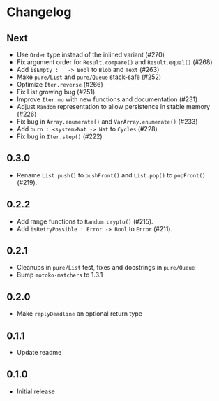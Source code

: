 # Changelog

## Next

* Use `Order` type instead of the inlined variant (#270)
* Fix argument order for `Result.compare()` and `Result.equal()` (#268)
* Add `isEmpty : _ -> Bool` to `Blob` and `Text` (#263)
* Make `pure/List` and `pure/Queue` stack-safe (#252)
* Optimize `Iter.reverse` (#266)
* Fix List growing bug (#251)
* Improve `Iter.mo` with new functions and documentation (#231)
* Adjust `Random` representation to allow persistence in stable memory (#226)
* Fix bug in `Array.enumerate()` and `VarArray.enumerate()` (#233)
* Add `burn : <system>Nat -> Nat` to `Cycles` (#228)
* Fix bug in `Iter.step()` (#222)

## 0.3.0

* Rename `List.push()` to `pushFront()` and `List.pop()` to `popFront()` (#219).

## 0.2.2

* Add range functions to `Random.crypto()` (#215).
* Add `isRetryPossible : Error -> Bool` to `Error` (#211).

## 0.2.1

* Cleanups in `pure/List` test, fixes and docstrings in `pure/Queue`
* Bump `motoko-matchers` to 1.3.1

## 0.2.0

* Make `replyDeadline` an optional return type

## 0.1.1

* Update readme

## 0.1.0

* Initial release
